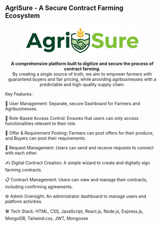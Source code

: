 <h2>AgriSure - A Secure Contract Farming Ecosystem</h2>
<p align="center">
<img src="frontend/public/logo_f.png" alt="AgriSure Logo" width="400"/>
</p>

<p align="center">
<strong>A comprehensive platform built to digitize and secure the process of contract farming.</strong>
<br />
By creating a single source of truth, we aim to empower farmers with guaranteed buyers and fair pricing, while providing agribusinesses with a predictable and high-quality supply chain.
</p>

Key Features:

👤 User Management: Separate, secure Dashboard for Farmers and Agribusinesses.

🔐 Role-Based Access Control: Ensures that users can only access functionalities relevant to their role.

📄 Offer & Requirement Posting: Farmers can post offers for their produce, and Buyers can post their requirements.

🔄 Request Management: Users can send and receive requests to connect with each other.

✍️ Digital Contract Creation: A simple wizard to create and digitally sign farming contracts.

📋 Contract Management: Users can view and manage their contracts, including confirming agreements.

⚙️ Admin Oversight: An administrator dashboard to manage users and platform activities.


🛠️ Tech Stack: 
    HTML, CSS,   JavaScript, React.js, Node.js, Express.js, MongoDB, Tailwind.css, JWT, Mongoose



 